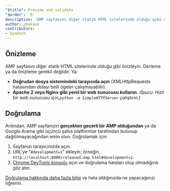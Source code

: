 ```yaml
---
"$title": Preview and validate
"$order": '5'
description: 'AMP sayfasını diğer statik HTML sitelerinde olduğu gibi önizleyin. Derleme ya da önizleme gerekli değildir. Ya: ...'
author: pbakaus
contributors:
- bpaduch
---
```


## Önizleme

AMP sayfasını diğer statik HTML sitelerinde olduğu gibi önizleyin. Derleme ya da önizleme gerekli değildir. Ya:

- **Doğrudan dosya sistemindeki tarayıcıda açın** (XMLHttpRequests hatasından dolayı belli ögeler çalışmayabilir).
- **Apache 2 veya Nginx gibi yerel bir web sunucusu kullanın**. *(İpucu: Hızlı bir web sunucusu için,`python -m SimpleHTTPServer` çalıştırın.)*

## Doğrulama

Ardından, AMP sayfanızın **gerçekten geçerli bir AMP olduğundan** ya da Google Arama gibi üçüncü şahıs platformlar tarafından bulunup dağıtılmayacağından emin olun. Doğrulamak için:

1. Sayfanızı tarayıcınızda açın.
2. URL'ye "`#development=1`" ekleyin; örneğin, `http://localhost:8000/released.amp.html#development=1`.
3. [Chrome DevTools konsolu](https://developers.google.com/web/tools/chrome-devtools/debug/console/) açın ve doğrulama hataları olup olmadığına göz atın.

[Doğrulama hakkında daha fazla bilgi](../../../../documentation/guides-and-tutorials/learn/validation-workflow/validate_amp.md) ve hata aldığınızda ne yapacağınızı öğrenin.
